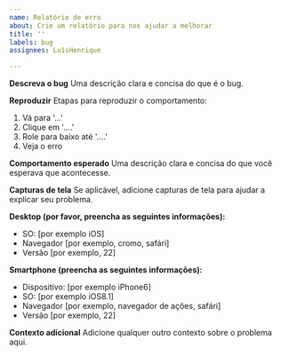 ```yaml
---
name: Relatório de erro
about: Crie um relatório para nos ajudar a melhorar
title: ''
labels: bug
assignees: Lu1sHenrique

---
```


**Descreva o bug**
Uma descrição clara e concisa do que é o bug.

**Reproduzir**
Etapas para reproduzir o comportamento:
1. Vá para '...'
2. Clique em '....'
3. Role para baixo até '....'
4. Veja o erro

**Comportamento esperado**
Uma descrição clara e concisa do que você esperava que acontecesse.

**Capturas de tela**
Se aplicável, adicione capturas de tela para ajudar a explicar seu problema.

**Desktop (por favor, preencha as seguintes informações):**
 - SO: [por exemplo iOS]
 - Navegador [por exemplo, cromo, safári]
 - Versão [por exemplo, 22]

**Smartphone (preencha as seguintes informações):**
 - Dispositivo: [por exemplo iPhone6]
 - SO: [por exemplo iOS8.1]
 - Navegador [por exemplo, navegador de ações, safári]
 - Versão [por exemplo, 22]

**Contexto adicional**
Adicione qualquer outro contexto sobre o problema aqui.
